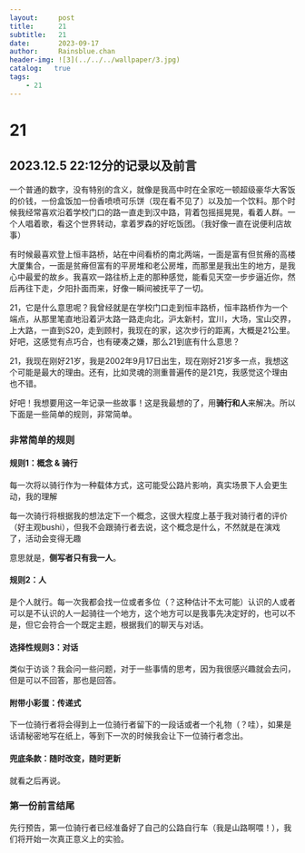 ```yaml
---
layout:     post
title:      21
subtitle:   21
date:       2023-09-17
author:     Rainsblue.chan
header-img: ![3](../../../wallpaper/3.jpg)
catalog:   true
tags:
    - 21
---
```


# 21

## 2023.12.5 22:12分的记录以及前言

一个普通的数字，没有特别的含义，就像是我高中时在全家吃一顿超级豪华大客饭的价钱，一份盒饭加一份香喷喷可乐饼（现在看不见了）以及加一个饮料。那个时候我经常喜欢沿着学校门口的路一直走到汉中路，背着包摇摇晃晃，看着人群。一个人唱着歌，看这个世界转动，拿着罗森的好吃饭团。（我好像一直在说便利店故事）

有时候最喜欢登上恒丰路桥，站在中间看桥的南北两端，一面是富有但贫瘠的高楼大厦集合，一面是贫瘠但富有的平房堆和老公房堆，而那里是我出生的地方，是我心中最爱的故乡。我喜欢一路往桥上走的那种感觉，能看见天空一步步逼近你，然后再往下走，夕阳扑面而来，好像一瞬间被抚平了一切。

21，它是什么意思呢？我曾经就是在学校门口走到恒丰路桥，恒丰路桥作为一个端点，从那里笔直地沿着沪太路一路走向北，沪太新村，宜川，大场，宝山交界，上大路，一直到S20，走到顾村，我现在的家，这次步行的距离，大概是21公里。好吧，这感觉有点巧合，也有硬凑之嫌，那么21到底有什么意思？

21，我现在刚好21岁，我是2002年9月17日出生，现在刚好21岁多一点，我想这个可能是最大的理由。还有，比如灵魂的测重普遍传的是21克，我感觉这个理由也不错。

好吧！我想要用这一年记录一些故事！这是我最想的了，用**骑行和人**来解决。所以下面是一些简单的规则，非常简单。

### 非常简单的规则

#### 规则1：概念 & 骑行

每一次将以骑行作为一种载体方式，这可能受公路片影响，真实场景下人会更生动，我的理解

每一次骑行将根据我的想法定下一个概念，这很大程度上基于我对骑行者的评价（好主观bushi），但我不会跟骑行者去说，这个概念是什么，不然就是在演戏了，活动会变得无趣

意思就是，**侧写者只有我一人**。

#### 规则2：人

是个人就行。每一次我都会找一位或者多位（？这种估计不太可能）认识的人或者可以是不认识的人一起骑往一个地方，这个地方可以是我事先决定好的，也可以不是，但它会符合一个既定主题，根据我们的聊天与对话。

#### 选择性规则3：对话

类似于访谈？我会问一些问题，对于一些事情的思考，因为我很感兴趣就会去问，但是可以不回答，那也是回答。

#### 附带小彩蛋：传递式

下一位骑行者将会得到上一位骑行者留下的一段话或者一个礼物（？哇），如果是话请秘密地写在纸上，等到下一次的时候我会让下一位骑行者念出。

#### 兜底条款：随时改变，随时更新

就看之后再说。

### 第一份前言结尾

先行预告，第一位骑行者已经准备好了自己的公路自行车（我是山路啊喂！），我们将开始一次真正意义上的实验。
